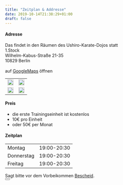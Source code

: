 ```yaml
---
title: "Zeitplan & Addresse"
date: 2019-10-14T21:38:29+01:00
draft: false
---
```


<h4 class="alert alert-info">Adresse</h4>

<div class="overflow-hidden mb-5">

  Das findet in den Räumen des Ushiro-Karate-Dojos statt<br>
  1.Stock<br>
  Wilhelm-Kabus-Straße 21-35<br>
  10829 Berlin<br><br>
  auf 
  <a href="https://www.google.com/maps/place/Flux+Aikido/@52.4822842,13.3654598,17z/data=!3m1!4b1!4m6!3m5!1s0x47a84f915a40cb01:0x5c50a918368a573e!8m2!3d52.482281!4d13.3680347!16s%2Fg%2F11rms4k9xl?entry=ttu" target="_blank">GoogleMaps</a>
  öffnen
  <table>
    <tr>
      <td><img src="/img/map/dojo-location-small.jpg" loading="lazy" width="98%"></td>
      <td><img src="/img/dojo-eingang-small.jpg" loading="lazy" width="98%"></td></tr>
    <tr>
      <td><img src="/img/dojo-room-small.jpg" loading="lazy" width="98%"></td>
      <td><img src="/img/dojo-klingel-small.jpg" loading="lazy" width="98%"></td>
    </tr>
  </table>
</div>

<h4 class="alert alert-info">Preis</h4>
<ul>
  <li>die erste Trainingseinheit ist kostenlos</li>
  <li>10€ pro Einheit</li>
  <li>oder 50€ per Monat</li>
</ul>

<h4 class="alert alert-info">Zeitplan</h4>
<table>
<tr><td>Montag</td><td>19:00-20:30</td></tr>
<tr><td>Donnerstag</td><td>19:00-20:30</td></tr>
<tr><td>Freitag</td><td>19:00-20:30</td></tr>
</table>
Sagt bitte vor dem Vorbeikommen <a href="/about/contact">Bescheid</a>.

<div class="alert alert-info alert-dismissible fade show mt-3">
    <button type="button" class="close" data-dismiss="alert"></button>
</div>
